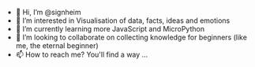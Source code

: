 - 👋 Hi, I’m @signheim
- 👀 I’m interested in Visualisation of data, facts, ideas and emotions
- 🌱 I’m currently learning more JavaScript and MicroPython
- 💞️ I’m looking to collaborate on collecting knowledge for beginners (like me, the eternal beginner)
- 📫 How to reach me? You'll find a way ...

<!---
signheim/signheim is a ✨ special ✨ repository because its `README.md` (this file) appears on your GitHub profile.
You can click the Preview link to take a look at your changes.
--->

